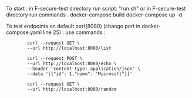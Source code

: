 To start :
       in F-secure-test directory  run script: "run.sh" 
    or 
       in F-secure-test directory  run commands :
            docker-compose build
            docker-compose up -d

To test endpoints on default port(8080) (change port in docker-compose.yaml line 25) :
        use commands :
        
            curl --request GET \
            --url http://localhost:8080/list 
            
            curl --request POST \
            --url http://localhost:8080/echo \
            --header 'content-type: application/json' \
            --data '[{"id": 1,"name": "Microsoft"}]'
           
            curl --request GET \
            --url http://localhost:8080/random 
     
